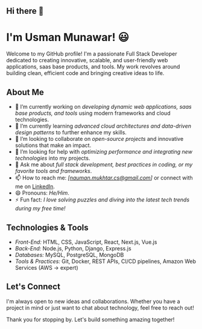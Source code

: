 ## Hi there 👋

# I'm Usman Munawar! 😃

Welcome to my GitHub profile! I'm a passionate Full Stack Developer dedicated to creating innovative, scalable, and user-friendly web applications, saas base products, and tools. My work revolves around building clean, efficient code and bringing creative ideas to life.

## About Me

- 🔭 I’m currently working on *developing dynamic web applications, saas base products, and tools* using modern frameworks and cloud technologies.
- 🌱 I’m currently learning *advanced cloud architectures and data-driven design patterns* to further enhance my skills.
- 👯 I’m looking to collaborate on *open-source projects* and innovative solutions that make an impact.
- 🤔 I’m looking for help with *optimizing performance and integrating new technologies* into my projects.
- 💬 Ask me about *full stack development, best practices in coding, or my favorite tools and frameworks*.
- 📫 How to reach me: *[nauman.mukhtar.cs@gmail.com]* or connect with me on [LinkedIn](https://www.linkedin.com/in/nauman-cs/).
- 😄 Pronouns: *He/Him*.
- ⚡ Fun fact: *I love solving puzzles and diving into the latest tech trends during my free time!*

## Technologies & Tools

- *Front-End:* HTML, CSS, JavaScript, React, Next.js, Vue.js
- *Back-End:* Node.js, Python, Django, Express.js
- *Databases:* MySQL, PostgreSQL, MongoDB
- *Tools & Practices:* Git, Docker, REST APIs, CI/CD pipelines, Amazon Web Services (AWS -> expert)


## Let's Connect

I'm always open to new ideas and collaborations. Whether you have a project in mind or just want to chat about technology, feel free to reach out!

Thank you for stopping by. Let's build something amazing together!
